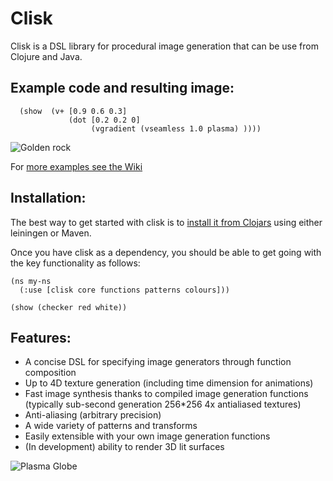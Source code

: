 # Clisk


Clisk is a DSL library for procedural image generation that can be use from Clojure and Java.

## Example code and resulting image:

      (show  (v+ [0.9 0.6 0.3] 
                 (dot [0.2 0.2 0] 
                      (vgradient (vseamless 1.0 plasma) ))))

![Golden rock](https://raw.github.com/wiki/mikera/clisk/images/GoldRock.png)

For [more examples see the Wiki](https://github.com/mikera/clisk/wiki)

## Installation:

The best way to get started with clisk is to [install it from Clojars](https://clojars.org/net.mikera/clisk) using either leiningen or Maven.

Once you have clisk as a dependency, you should be able to get going with the key functionality as follows:

    (ns my-ns
      (:use [clisk core functions patterns colours]))
     
    (show (checker red white))

## Features:

* A concise DSL for specifying image generators through function composition
* Up to 4D texture generation (including time dimension for animations) 
* Fast image synthesis thanks to compiled image generation functions (typically sub-second generation 256*256 4x antialiased textures)
* Anti-aliasing (arbitrary precision)
* A wide variety of patterns and transforms
* Easily extensible with your own image generation functions
* (In development) ability to render 3D lit surfaces

![Plasma Globe](https://raw.github.com/wiki/mikera/clisk/images/PlasmaGlobe.png)
